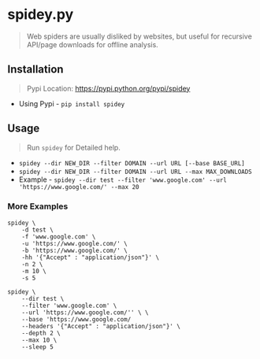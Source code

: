 # spidey.py

> Web spiders are usually disliked by websites, but useful for recursive API/page downloads for offline analysis.

## Installation

> Pypi Location: https://pypi.python.org/pypi/spidey

- Using Pypi - `pip install spidey`

## Usage

> Run `spidey` for Detailed help.

- `spidey --dir NEW_DIR --filter DOMAIN --url URL [--base BASE_URL]`
- `spidey --dir NEW_DIR --filter DOMAIN --url URL --max MAX_DOWNLOADS`
- Example - `spidey --dir test --filter 'www.google.com' --url 'https://www.google.com/' --max 20`

### More Examples

```
spidey \
	-d test \
	-f 'www.google.com' \
	-u 'https://www.google.com/' \
    -b 'https://www.google.com/' \
	-hh '{"Accept" : "application/json"}' \
	-n 2 \
    -m 10 \
    -s 5
```
```
spidey \
	--dir test \
	--filter 'www.google.com' \
	--url 'https://www.google.com/'' \ \
    --base 'https://www.google.com/
	--headers '{"Accept" : "application/json"}' \
	--depth 2 \
    --max 10 \
    --sleep 5

```
